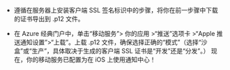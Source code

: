 
* 遵循在服务器上安装客户端 SSL 签名标识中的步骤，将你在前一步骤中下载的证书导出到 .p12 文件。

* 在 Azure 经典门户中，单击“移动服务”> 你的应用 >“推送”选项卡 >“Apple 推送通知设置”>“上载”。上载 .p12 文件，确保选择正确的“模式”（选择“沙盒”或“生产”，具体取决于生成的客户端 SSL 证书是“开发”还是“分发”。） 现在，你的移动服务已配置为在 iOS 上使用通知中心！

<!---HONumber=Mooncake_0118_2016-->